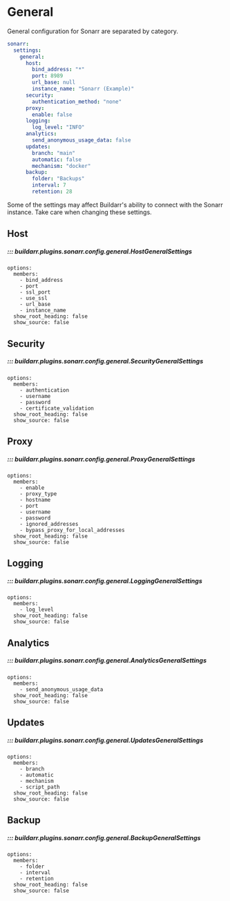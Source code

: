 # General

General configuration for Sonarr are separated by category.

```yaml
sonarr:
  settings:
    general:
      host:
        bind_address: "*"
        port: 8989
        url_base: null
        instance_name: "Sonarr (Example)"
      security:
        authentication_method: "none"
      proxy:
        enable: false
      logging:
        log_level: "INFO"
      analytics:
        send_anonymous_usage_data: false
      updates:
        branch: "main"
        automatic: false
        mechanism: "docker"
      backup:
        folder: "Backups"
        interval: 7
        retention: 28
```

Some of the settings may affect Buildarr's ability to connect with the Sonarr instance.
Take care when changing these settings.

## Host

##### ::: buildarr.plugins.sonarr.config.general.HostGeneralSettings
    options:
      members:
        - bind_address
        - port
        - ssl_port
        - use_ssl
        - url_base
        - instance_name
      show_root_heading: false
      show_source: false

## Security

##### ::: buildarr.plugins.sonarr.config.general.SecurityGeneralSettings
    options:
      members:
        - authentication
        - username
        - password
        - certificate_validation
      show_root_heading: false
      show_source: false

## Proxy

##### ::: buildarr.plugins.sonarr.config.general.ProxyGeneralSettings
    options:
      members:
        - enable
        - proxy_type
        - hostname
        - port
        - username
        - password
        - ignored_addresses
        - bypass_proxy_for_local_addresses
      show_root_heading: false
      show_source: false

## Logging

##### ::: buildarr.plugins.sonarr.config.general.LoggingGeneralSettings
    options:
      members:
        - log_level
      show_root_heading: false
      show_source: false

## Analytics

##### ::: buildarr.plugins.sonarr.config.general.AnalyticsGeneralSettings
    options:
      members:
        - send_anonymous_usage_data
      show_root_heading: false
      show_source: false

## Updates

##### ::: buildarr.plugins.sonarr.config.general.UpdatesGeneralSettings
    options:
      members:
        - branch
        - automatic
        - mechanism
        - script_path
      show_root_heading: false
      show_source: false

## Backup

##### ::: buildarr.plugins.sonarr.config.general.BackupGeneralSettings
    options:
      members:
        - folder
        - interval
        - retention
      show_root_heading: false
      show_source: false
